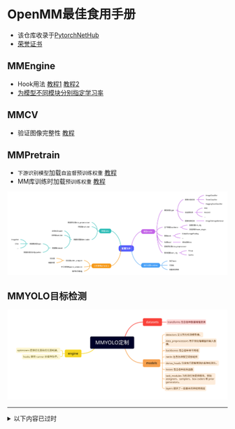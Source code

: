 # OpenMM最佳食用手册

- 该仓库收录于[PytorchNetHub](https://github.com/bobo0810/PytorchNetHub)
- [荣誉证书 ](荣誉证书)


## MMEngine
- Hook用法 [教程1](https://mmengine.readthedocs.io/zh_CN/latest/tutorials/hook.html#id2)  [教程2](https://mmengine.readthedocs.io/zh_CN/latest/design/hook.html)
- [为模型不同模块分别指定学习率](https://github.com/open-mmlab/mmengine/blob/main/docs/zh_cn/tutorials/optim_wrapper.md#%E4%B8%BA%E6%A8%A1%E5%9E%8B%E4%B8%8D%E5%90%8C%E9%83%A8%E5%88%86%E7%9A%84%E5%8F%82%E6%95%B0%E8%AE%BE%E7%BD%AE%E4%B8%8D%E5%90%8C%E7%9A%84%E8%B6%85%E5%8F%82%E7%B3%BB%E6%95%B0)



## MMCV

- 验证图像完整性  [教程](MMCV/img_full.md) 

## MMPretrain

- `下游识别模型`加载`自监督预训练权重`   [教程](MMPretrain/load_weight.md) 
- MM库训练时加载`预训练权重`   [教程](MMPretrain/load_pre.md) 

![MMPretrain-导出](assets/MMPretrain-导出.jpg)

## MMYOLO目标检测

![MMYOLO定制](assets/MMYOLO定制.svg)

------


<details>
<summary>以下内容已过时</summary>
## MMClassification图像识别

![配置文件](assets/配置文件.svg)

<center>整体框架图</center>

[配置文件-官方教程](https://mmclassification.readthedocs.io/zh_CN/dev-1.x/user_guides/config.html)

优势

- 模型库：支持内置库、timm、huggingface
- 任务：支持单任务、多任务、TTA测试等

用法

- 启用timm模型库

  ```python
  model = dict(
      _delete_=True,
      type="TimmClassifier",
      model_name="swinv2_base_window16_256",
      pretrained=True, # timm接口参数
      loss=xxx,
      train_cfg=xxx,
  )
  ```

- 命令行改参数

  ```bash
  bash ./tools/dist_train.sh  xx.py  --amp  --cfg-options train_dataloader.batch_size=12
  ```



## MMSelfSup自监督

- 比较两个图像的相似度   [代码](MMSelfSup/cos/cosine.py)
- 自定义数据集训练  [代码](MMSelfSup/custom_data/readme.md)
</details>









